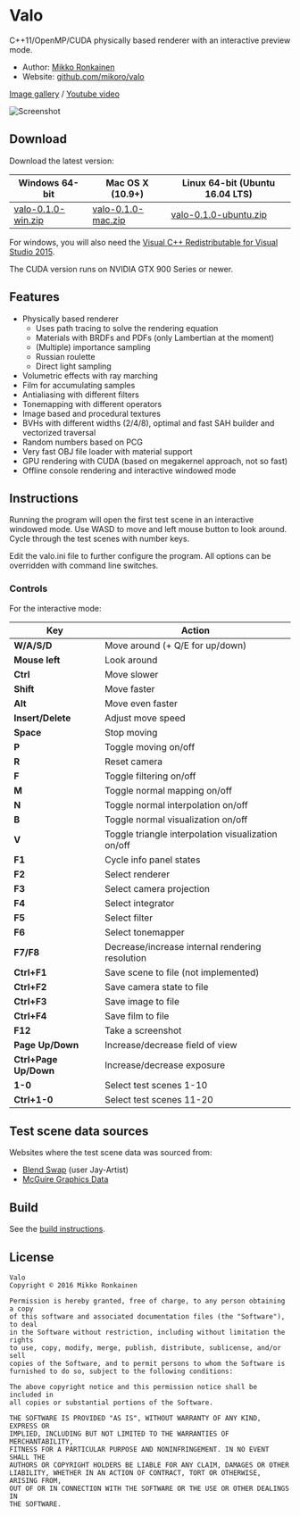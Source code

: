 # Valo

C++11/OpenMP/CUDA physically based renderer with an interactive preview mode.

* Author: [Mikko Ronkainen](http://mikkoronkainen.com)
* Website: [github.com/mikoro/valo](https://github.com/mikoro/valo)

[Image gallery](https://www.flickr.com/photos/136293057@N06/albums/72157665827123423) / [Youtube video](https://youtu.be/rqemjBD6Lj4)

![Screenshot](http://mikoro.github.io/images/valo/readme-screenshot.jpg "Screenshot")

## Download

Download the latest version:

| Windows 64-bit                                                                                               | Mac OS X (10.9+)                                                                                       | Linux 64-bit (Ubuntu 16.04 LTS)                                                                                  |
|--------------------------------------------------------------------------------------------------------------|--------------------------------------------------------------------------------------------------------|------------------------------------------------------------------------------------------------------------------|
| [valo-0.1.0-win.zip](https://github.com/mikoro/valo/releases/download/v0.1.0/valo-0.1.0-win.zip)             | [valo-0.1.0-mac.zip](https://github.com/mikoro/valo/releases/download/v0.1.0/valo-0.1.0-mac.zip)       | [valo-0.1.0-ubuntu.zip](https://github.com/mikoro/valo/releases/download/v0.1.0/valo-0.1.0-ubuntu.zip)           |

For windows, you will also need the [Visual C++ Redistributable for Visual Studio 2015](https://www.microsoft.com/en-us/download/details.aspx?id=48145).

The CUDA version runs on NVIDIA GTX 900 Series or newer.

## Features

- Physically based renderer
  - Uses path tracing to solve the rendering equation
  - Materials with BRDFs and PDFs (only Lambertian at the moment)
  - (Multiple) importance sampling
  - Russian roulette
  - Direct light sampling
- Volumetric effects with ray marching
- Film for accumulating samples
- Antialiasing with different filters
- Tonemapping with different operators
- Image based and procedural textures
- BVHs with different widths (2/4/8), optimal and fast SAH builder and vectorized traversal
- Random numbers based on PCG
- Very fast OBJ file loader with material support
- GPU rendering with CUDA (based on megakernel approach, not so fast)
- Offline console rendering and interactive windowed mode

## Instructions

Running the program will open the first test scene in an interactive windowed mode. Use WASD to move and left mouse button to look around. Cycle through the test scenes with number keys.

Edit the valo.ini file to further configure the program. All options can be overridden with command line switches.

### Controls

For the interactive mode:

| Key                     | Action                                                                                |
|-------------------------|---------------------------------------------------------------------------------------|
| **W/A/S/D**             | Move around (+ Q/E for up/down)                                                       |
| **Mouse left**          | Look around                                                                           |
| **Ctrl**                | Move slower                                                                           |
| **Shift**               | Move faster                                                                           |
| **Alt**                 | Move even faster                                                                      |
| **Insert/Delete**       | Adjust move speed                                                                     |
| **Space**               | Stop moving                                                                           |
| **P**                   | Toggle moving on/off                                                                  |
| **R**                   | Reset camera                                                                          |
| **F**                   | Toggle filtering on/off                                                               |
| **M**                   | Toggle normal mapping on/off                                                          |
| **N**                   | Toggle normal interpolation on/off                                                    |
| **B**                   | Toggle normal visualization on/off                                                    |
| **V**                   | Toggle triangle interpolation visualization on/off                                    |
| **F1**                  | Cycle info panel states                                                               |
| **F2**                  | Select renderer                                                                       |
| **F3**                  | Select camera projection                                                              |
| **F4**                  | Select integrator                                                                     |
| **F5**                  | Select filter                                                                         |
| **F6**                  | Select tonemapper                                                                     |
| **F7/F8**               | Decrease/increase internal rendering resolution                                       |
| **Ctrl+F1**             | Save scene to file (not implemented)                                                  |
| **Ctrl+F2**             | Save camera state to file                                                             |
| **Ctrl+F3**             | Save image to file                                                                    |
| **Ctrl+F4**             | Save film to file                                                                     |
| **F12**                 | Take a screenshot                                                                     |
| **Page Up/Down**        | Increase/decrease field of view                                                       |
| **Ctrl+Page Up/Down**   | Increase/decrease exposure                                                            |
| **1-0**                 | Select test scenes 1-10                                                               |
| **Ctrl+1-0**            | Select test scenes 11-20                                                              |

## Test scene data sources

Websites where the test scene data was sourced from:

- [Blend Swap](http://www.blendswap.com/) (user Jay-Artist)
- [McGuire Graphics Data](http://graphics.cs.williams.edu/data/meshes.xml)

## Build

See the [build instructions](https://github.com/mikoro/valo/blob/master/build.md).

## License

    Valo
    Copyright © 2016 Mikko Ronkainen
    
    Permission is hereby granted, free of charge, to any person obtaining a copy
    of this software and associated documentation files (the "Software"), to deal
    in the Software without restriction, including without limitation the rights
    to use, copy, modify, merge, publish, distribute, sublicense, and/or sell
    copies of the Software, and to permit persons to whom the Software is
    furnished to do so, subject to the following conditions:
    
    The above copyright notice and this permission notice shall be included in
    all copies or substantial portions of the Software.
    
    THE SOFTWARE IS PROVIDED "AS IS", WITHOUT WARRANTY OF ANY KIND, EXPRESS OR
    IMPLIED, INCLUDING BUT NOT LIMITED TO THE WARRANTIES OF MERCHANTABILITY,
    FITNESS FOR A PARTICULAR PURPOSE AND NONINFRINGEMENT. IN NO EVENT SHALL THE
    AUTHORS OR COPYRIGHT HOLDERS BE LIABLE FOR ANY CLAIM, DAMAGES OR OTHER
    LIABILITY, WHETHER IN AN ACTION OF CONTRACT, TORT OR OTHERWISE, ARISING FROM,
    OUT OF OR IN CONNECTION WITH THE SOFTWARE OR THE USE OR OTHER DEALINGS IN
    THE SOFTWARE.
